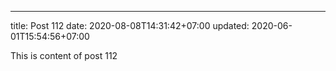 ---
title: Post 112
date: 2020-08-08T14:31:42+07:00
updated: 2020-06-01T15:54:56+07:00

This is content of post 112